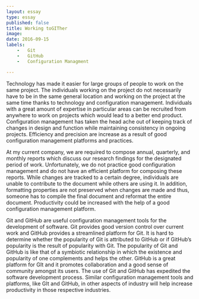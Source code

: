 ```yaml
---
layout: essay
type: essay
published: false
title: Working toGITher
image: 
date: 2016-09-15
labels:
    -   Git
    -   GitHub
    -   Configuration Managment

---
```


Technology has made it easier for large groups of people to work on the same project.  The individuals working on the project do not necessarily have to be in the same general location and working on the project at the same time thanks to technology and configuration management.  Individuals with a great amount of expertise in particular areas can be recruited from anywhere to work on projects which would lead to a better end product.  Configuration management has taken the head ache out of keeping track of changes in design and function while maintaining consistency in ongoing projects.   Efficiency and precision are increase as a result of good configuration management platforms and practices.

At my current company, we are required to compose annual, quarterly, and monthly reports which discuss our research findings for the designated period of work.  Unfortunately, we do not practice good configuration management and do not have an efficient platform for composing these reports.  While changes are tracked to a certain degree, individuals are unable to contribute to the document while others are using it.  In addition, formatting properties are not preserved when changes are made and thus, someone has to compile the final document and reformat the entire document.  Productivity could be increased with the help of a good configuration management platform.

Git and GitHub are useful configuration management tools for the development of software.  Git provides good version control over current work and GitHub provides a streamlined platform for Git.  It is hard to determine whether the popularity of Git is attributed to GitHub or if GitHub’s popularity is the result of popularity with Git.  The popularity of Git and GitHub is like that of a symbiotic relationship in which the existence and popularity of one complements and helps the other.  GitHub is a great platform for GIt and it promotes collaboration and a good sense of community amongst its users. The use of Git and GitHub has expedited the software development process.  Similar configuration management tools and platforms, like GIt and GitHub, in other aspects of industry will help increase productivity in those respective industries.

